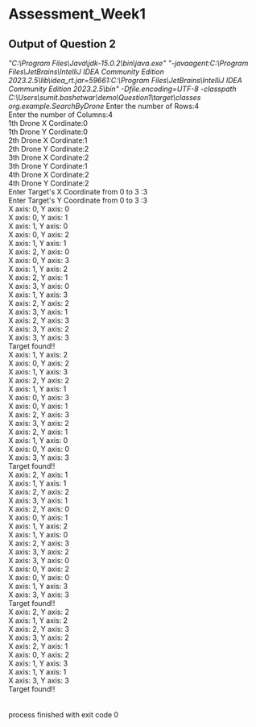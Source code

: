 # Assessment_Week1
## Output of Question 2
*"C:\Program Files\Java\jdk-15.0.2\bin\java.exe" "-javaagent:C:\Program Files\JetBrains\IntelliJ IDEA Community Edition 2023.2.5\lib\idea_rt.jar=59661:C:\Program Files\JetBrains\IntelliJ IDEA Community Edition 2023.2.5\bin" -Dfile.encoding=UTF-8 -classpath C:\Users\sumit.bashetwar\demo\Question1\target\classes org.example.SearchByDrone*
Enter the number of Rows:4<br />
Enter the number of Columns:4<br />
1th Drone X Cordinate:0<br />
1th Drone Y Cordinate:0<br />
2th Drone X Cordinate:1<br />
2th Drone Y Cordinate:2<br />
3th Drone X Cordinate:2<br />
3th Drone Y Cordinate:1<br />
4th Drone X Cordinate:2<br />
4th Drone Y Cordinate:2<br />
Enter Target's X Coordinate from 0 to 3 :3<br />
Enter Target's Y Coordinate from 0 to 3 :3<br />
X axis: 0, Y axis: 0<br />
X axis: 0, Y axis: 1<br />
X axis: 1, Y axis: 0<br />
X axis: 0, Y axis: 2<br />
X axis: 1, Y axis: 1<br />
X axis: 2, Y axis: 0<br />
X axis: 0, Y axis: 3<br />
X axis: 1, Y axis: 2<br />
X axis: 2, Y axis: 1<br />
X axis: 3, Y axis: 0<br />
X axis: 1, Y axis: 3<br />
X axis: 2, Y axis: 2<br />
X axis: 3, Y axis: 1<br />
X axis: 2, Y axis: 3<br />
X axis: 3, Y axis: 2<br />
X axis: 3, Y axis: 3<br />
Target found!!<br />
X axis: 1, Y axis: 2<br />
X axis: 0, Y axis: 2<br />
X axis: 1, Y axis: 3<br />
X axis: 2, Y axis: 2<br />
X axis: 1, Y axis: 1<br />
X axis: 0, Y axis: 3<br />
X axis: 0, Y axis: 1<br />
X axis: 2, Y axis: 3<br />
X axis: 3, Y axis: 2<br />
X axis: 2, Y axis: 1<br />
X axis: 1, Y axis: 0<br />
X axis: 0, Y axis: 0<br />
X axis: 3, Y axis: 3<br />
Target found!!<br />
X axis: 2, Y axis: 1<br />
X axis: 1, Y axis: 1<br />
X axis: 2, Y axis: 2<br />
X axis: 3, Y axis: 1<br />
X axis: 2, Y axis: 0<br />
X axis: 0, Y axis: 1<br />
X axis: 1, Y axis: 2<br />
X axis: 1, Y axis: 0<br />
X axis: 2, Y axis: 3<br />
X axis: 3, Y axis: 2<br />
X axis: 3, Y axis: 0<br />
X axis: 0, Y axis: 2<br />
X axis: 0, Y axis: 0<br />
X axis: 1, Y axis: 3<br />
X axis: 3, Y axis: 3<br />
Target found!!<br />
X axis: 2, Y axis: 2<br />
X axis: 1, Y axis: 2<br />
X axis: 2, Y axis: 3<br />
X axis: 3, Y axis: 2<br />
X axis: 2, Y axis: 1<br />
X axis: 0, Y axis: 2<br />
X axis: 1, Y axis: 3<br />
X axis: 1, Y axis: 1<br />
X axis: 3, Y axis: 3<br />
Target found!!<br />
<br /><br />
process finished with exit code 0
